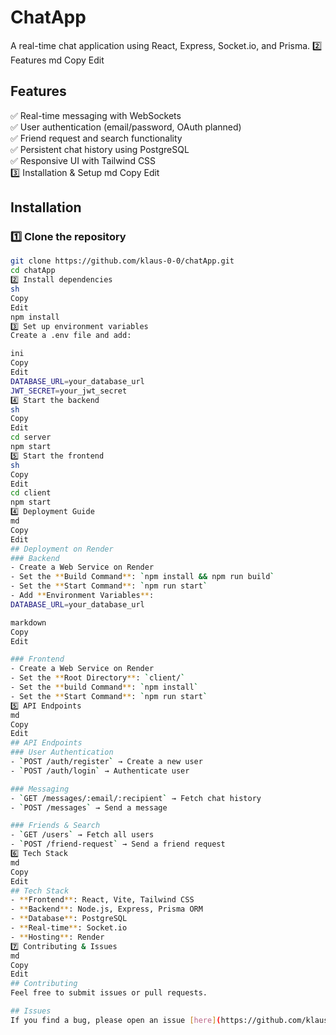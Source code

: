 
# ChatApp
A real-time chat application using React, Express, Socket.io, and Prisma.
2️⃣ Features
md
Copy
Edit
## Features
✅ Real-time messaging with WebSockets  
✅ User authentication (email/password, OAuth planned)  
✅ Friend request and search functionality  
✅ Persistent chat history using PostgreSQL  
✅ Responsive UI with Tailwind CSS  
3️⃣ Installation & Setup
md
Copy
Edit
## Installation
### 1️⃣ Clone the repository  
```sh
git clone https://github.com/klaus-0-0/chatApp.git
cd chatApp
2️⃣ Install dependencies
sh
Copy
Edit
npm install
3️⃣ Set up environment variables
Create a .env file and add:

ini
Copy
Edit
DATABASE_URL=your_database_url
JWT_SECRET=your_jwt_secret
4️⃣ Start the backend
sh
Copy
Edit
cd server
npm start
5️⃣ Start the frontend
sh
Copy
Edit
cd client
npm start
4️⃣ Deployment Guide
md
Copy
Edit
## Deployment on Render  
### Backend  
- Create a Web Service on Render  
- Set the **Build Command**: `npm install && npm run build`  
- Set the **Start Command**: `npm run start`  
- Add **Environment Variables**:  
DATABASE_URL=your_database_url

markdown
Copy
Edit

### Frontend  
- Create a Web Service on Render  
- Set the **Root Directory**: `client/`  
- Set the **build Command**: `npm install`
- Set the **Start Command**: `npm run start`
5️⃣ API Endpoints
md
Copy
Edit
## API Endpoints
### User Authentication
- `POST /auth/register` → Create a new user
- `POST /auth/login` → Authenticate user

### Messaging
- `GET /messages/:email/:recipient` → Fetch chat history
- `POST /messages` → Send a message

### Friends & Search
- `GET /users` → Fetch all users  
- `POST /friend-request` → Send a friend request  
6️⃣ Tech Stack
md
Copy
Edit
## Tech Stack
- **Frontend**: React, Vite, Tailwind CSS  
- **Backend**: Node.js, Express, Prisma ORM  
- **Database**: PostgreSQL  
- **Real-time**: Socket.io  
- **Hosting**: Render  
7️⃣ Contributing & Issues
md
Copy
Edit
## Contributing
Feel free to submit issues or pull requests.

## Issues
If you find a bug, please open an issue [here](https://github.com/klaus-0-0/chatApp/issues).
